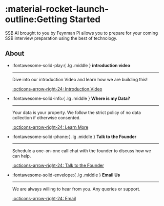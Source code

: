 # :material-rocket-launch-outline:Getting Started

SSB AI brought to you by Feynman Pi allows you to prepare for your coming SSB interview preparation using the best of technology.

## About

<div class="grid cards" markdown>

-   :fontawesome-solid-play:{ .lg .middle } __introduction video__

    ---

    Dive into our introduction Video and learn how we are building this!

    [:octicons-arrow-right-24: Introduction Video](#)

-   :fontawesome-solid-info:{ .lg .middle } __Where is my Data?__

    ---

    Your data is your property. We follow the strict policy of no data collection if otherwise consented.

    [:octicons-arrow-right-24: Learn More](#)

-   :fontawesome-solid-phone:{ .lg .middle } __Talk to the Founder__

    ---

    Schedule a one-on-one call chat with the founder to discuss how we can help.

    [:octicons-arrow-right-24: Talk to the Founder](#)

-   :fontawesome-solid-envelope:{ .lg .middle } __Email Us__

    ---

    We are always willing to hear from you. Any queries or support.

    [:octicons-arrow-right-24: Email](#)

</div>


<!-- ## Project layout

```
mkdocs.yml    # The configuration file.
docs/
    index.md  # The documentation homepage.
    ...       # Other markdown pages, images and other files.
```

``` 
import abc

def abc:
    print("Something")
```

``` py linenums="1" hl_lines="3"
import abc

def abc:
    print("Something")
``` -->